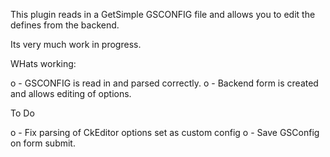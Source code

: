 This plugin reads in a GetSimple GSCONFIG file and allows 
you to edit the defines from the backend. 

Its very much work in progress. 

WHats working: 

o - GSCONFIG is read in and parsed correctly. 
o - Backend form is created and allows editing of options. 


To Do

o - Fix parsing of CkEditor options set as custom config
o - Save GSConfig on form submit. 

